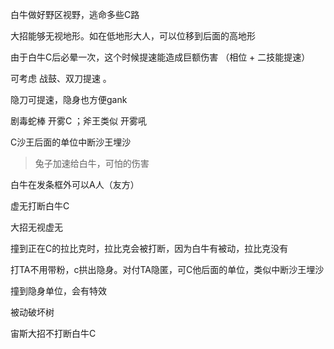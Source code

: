 白牛做好野区视野，逃命多些C路

大招能够无视地形。如在低地形大人，可以位移到后面的高地形

由于白牛C后必晕一次，这个时候提速能造成巨额伤害 （相位 + 二技能提速）

可考虑 战鼓、双刀提速 。

隐刀可提速，隐身也方便gank

剧毒蛇棒 开雾C ；斧王类似 开雾吼

C沙王后面的单位中断沙王埋沙

> 兔子加速给白牛，可怕的伤害

白牛在发条框外可以A人（友方）

虚无打断白牛C

大招无视虚无

撞到正在C的拉比克时，拉比克会被打断，因为白牛有被动，拉比克没有

打TA不用带粉，c拱出隐身。对付TA隐匿，可C他后面的单位，类似中断沙王埋沙

撞到隐身单位，会有特效

被动破坏树

宙斯大招不打断白牛C
